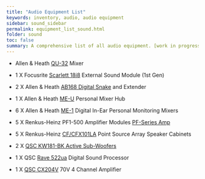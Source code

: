 ```yaml
---
title: "Audio Equipment List"
keywords: inventory, audio, audio equipment
sidebar: sound_sidebar
permalink: equipment_list_sound.html
folder: sound
toc: false
summary: A comprehensive list of all audio equipment. [work in progress]
---
```


- Allen & Heath [QU-32](http://www.allen-heath.com/media/Qu-Mixer-Reference-Guide-AP9372_9.pdf) Mixer
- 1 X Focusrite [Scarlett 18i8](https://us.focusrite.com/downloads?product=Scarlett+18i8+first+gen) External Sound Module (1st Gen)
- 2 X Allen & Heath [AB168 Digital Snake](http://www.allen-heath.com/media/AB168-Guide-AP9588_1.pdf) and Extender
- 1 X Allen & Heath [ME-U](http://www.allen-heath.com/media/ME-U-User-Guide-AP9209_2.pdf) Personal Mixer Hub
- 6 X Allen & Heath [ME-1](http://www.allen-heath.com/media/ME-1+User+Guide+AP8997_2.pdf) Digital In-Ear Personal Monitoring Mixers

- 5 X Renkus-Heinz PF1-500 Amplifier Modules [PF-Series Amp](https://www.renkus-heinz.com/product.aspx?productid=121)
- 5 X Renkus-Heinz [CF/CFX101LA](https://www.renkus-heinz.com/upload/cfcfx101-mpsa-brochure-1.pdf) Point Source Array Speaker Cabinets
- 2 X [QSC KW181-BK Active Sub-Woofers](https://www.qsc.com/live-sound/products/loudspeakers/powered-subwoofers/kw181/)
- 1 X QSC [Rave 522ua](https://github.com/NewValleyChurch/Infrastructure-docs/blob/master/Worship-Ministries/Sound/Audio%20Hardware/DSP-Wiring-Diagram.md) Digital Sound Processor
- 1 X [QSC CX204V](https://www.qsc.com/resource-files/productresources/amp/cx/q_amp_cx_userguide.pdf) 70V 4 Channel Amplifier
